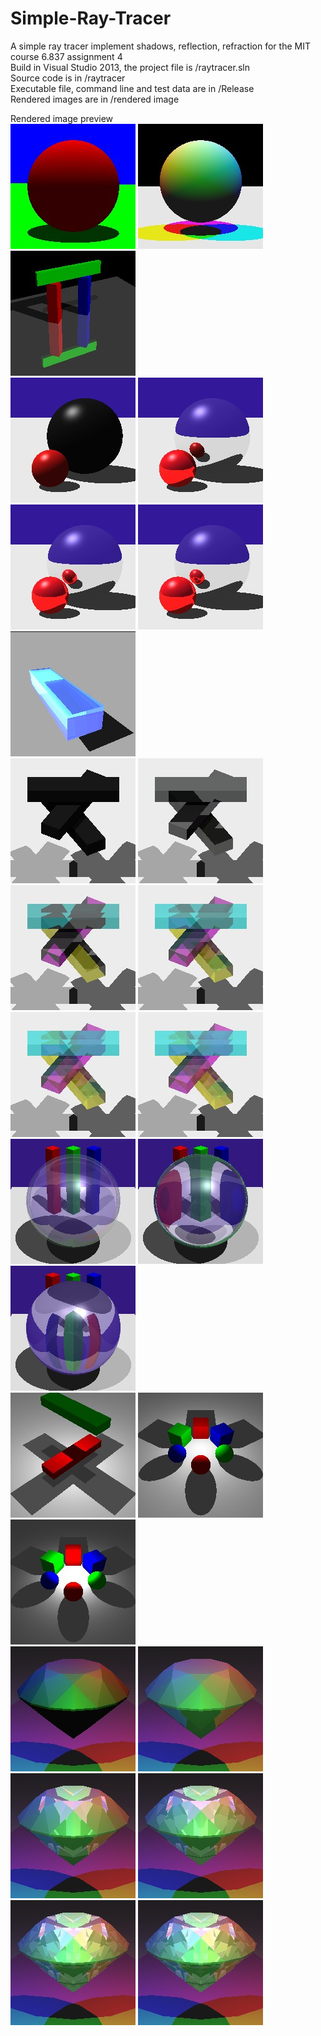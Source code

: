 # Simple-Ray-Tracer

A simple ray tracer implement shadows, reflection, refraction for the MIT course 6.837 assignment 4  
Build in Visual Studio 2013, the project file is /raytracer.sln  
Source code is in /raytracer  
Executable file, command line and test data are in /Release  
Rendered images are in /rendered image

Rendered image preview  
![output01](https://github.com/HKyang07/Simple-Ray-Tracer/raw/master/rendered_image/output4_01.jpg)
![output02](https://github.com/HKyang07/Simple-Ray-Tracer/raw/master/rendered_image/output4_02.jpg)  
![output03](https://github.com/HKyang07/Simple-Ray-Tracer/raw/master/rendered_image/output4_03.jpg)  
![output04a](https://github.com/HKyang07/Simple-Ray-Tracer/raw/master/rendered_image/output4_04a.jpg)
![output04b](https://github.com/HKyang07/Simple-Ray-Tracer/raw/master/rendered_image/output4_04b.jpg)
![output04c](https://github.com/HKyang07/Simple-Ray-Tracer/raw/master/rendered_image/output4_04c.jpg)
![output04d](https://github.com/HKyang07/Simple-Ray-Tracer/raw/master/rendered_image/output4_04d.jpg)  
![output05](https://github.com/HKyang07/Simple-Ray-Tracer/raw/master/rendered_image/output4_05.jpg)  
![output06a](https://github.com/HKyang07/Simple-Ray-Tracer/raw/master/rendered_image/output4_06a.jpg)
![output06b](https://github.com/HKyang07/Simple-Ray-Tracer/raw/master/rendered_image/output4_06b.jpg)
![output06c](https://github.com/HKyang07/Simple-Ray-Tracer/raw/master/rendered_image/output4_06c.jpg)
![output06d](https://github.com/HKyang07/Simple-Ray-Tracer/raw/master/rendered_image/output4_06d.jpg)
![output06e](https://github.com/HKyang07/Simple-Ray-Tracer/raw/master/rendered_image/output4_06e.jpg)
![output06f](https://github.com/HKyang07/Simple-Ray-Tracer/raw/master/rendered_image/output4_06f.jpg)  
![output07](https://github.com/HKyang07/Simple-Ray-Tracer/raw/master/rendered_image/output4_07.jpg)
![output08](https://github.com/HKyang07/Simple-Ray-Tracer/raw/master/rendered_image/output4_08.jpg)
![output09](https://github.com/HKyang07/Simple-Ray-Tracer/raw/master/rendered_image/output4_09.jpg)  
![output10](https://github.com/HKyang07/Simple-Ray-Tracer/raw/master/rendered_image/output4_10.jpg)
![output11](https://github.com/HKyang07/Simple-Ray-Tracer/raw/master/rendered_image/output4_11.jpg)
![output13](https://github.com/HKyang07/Simple-Ray-Tracer/raw/master/rendered_image/output4_13.jpg)  
![output14a](https://github.com/HKyang07/Simple-Ray-Tracer/raw/master/rendered_image/output4_14a.jpg)
![output14b](https://github.com/HKyang07/Simple-Ray-Tracer/raw/master/rendered_image/output4_14b.jpg)
![output14c](https://github.com/HKyang07/Simple-Ray-Tracer/raw/master/rendered_image/output4_14c.jpg)
![output14d](https://github.com/HKyang07/Simple-Ray-Tracer/raw/master/rendered_image/output4_14d.jpg)
![output14e](https://github.com/HKyang07/Simple-Ray-Tracer/raw/master/rendered_image/output4_14e.jpg)
![output14f](https://github.com/HKyang07/Simple-Ray-Tracer/raw/master/rendered_image/output4_14f.jpg)

